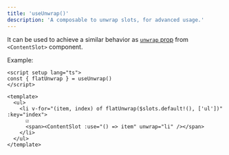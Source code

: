 ```yaml
---
title: 'useUnwrap()'
description: 'A composable to unwrap slots, for advanced usage.'
---
```


It can be used to achieve a similar behavior as [`unwrap` prop](/components/content-slot#props) from `<ContentSlot>` component.

Example:

```vue
<script setup lang="ts">
const { flatUnwrap } = useUnwrap()
</script>

<template>
  <ul>
    <li v-for="(item, index) of flatUnwrap($slots.default!(), ['ul'])" :key="index">
      ☑︎
      <span><ContentSlot :use="() => item" unwrap="li" /></span>
    </li>
  </ul>
</template>
```
